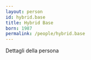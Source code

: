 ```yaml
---
layout: person
id: hybrid.base
title: Hybrid Base
born: 1987
permalink: /people/hybrid.base
---
```


Dettagli della persona 